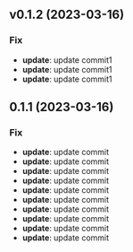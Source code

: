 ## v0.1.2 (2023-03-16)

### Fix

- **update**: update commit1
- **update**: update commit1
- **update**: update commit1

## 0.1.1 (2023-03-16)

### Fix

- **update**: update commit
- **update**: update commit
- **update**: update commit
- **update**: update commit
- **update**: update commit
- **update**: update commit
- **update**: update commit
- **update**: update commit
- **update**: update commit
- **update**: update commit
